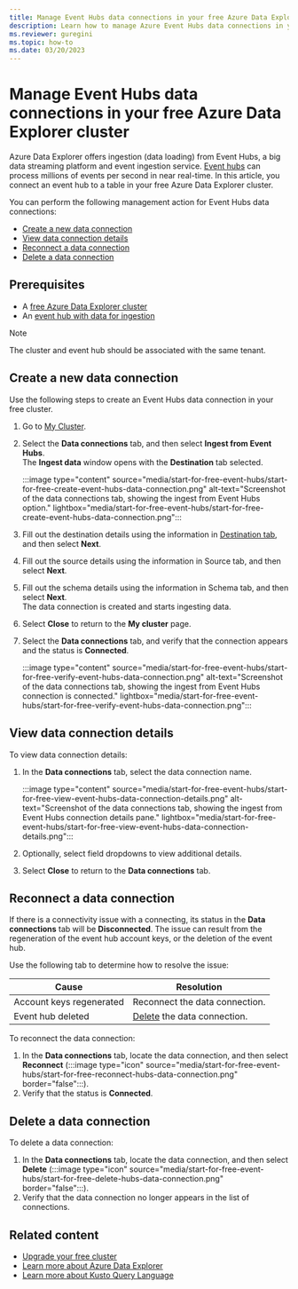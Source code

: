 ```yaml
---
title: Manage Event Hubs data connections in your free Azure Data Explorer cluster.
description: Learn how to manage Azure Event Hubs data connections in your free cluster.
ms.reviewer: guregini
ms.topic: how-to
ms.date: 03/20/2023
---
```


# Manage Event Hubs data connections in your free Azure Data Explorer cluster

Azure Data Explorer offers ingestion (data loading) from Event Hubs, a big data streaming platform and event ingestion service. [Event hubs](/azure/event-hubs/event-hubs-about) can process millions of events per second in near real-time. In this article, you connect an event hub to a table in your free Azure Data Explorer cluster.

You can perform the following management action for Event Hubs data connections:

- [Create a new data connection](#create-a-new-data-connection)
- [View data connection details](#view-data-connection-details)
- [Reconnect a data connection](#reconnect-a-data-connection)
- [Delete a data connection](#delete-a-data-connection)

## Prerequisites

- A [free Azure Data Explorer cluster](start-for-free-web-ui.md)
- An [event hub with data for ingestion](/azure/event-hubs/event-hubs-about)

> [!NOTE]
> The cluster and event hub should be associated with the same tenant.

## Create a new data connection

Use the following steps to create an Event Hubs data connection in your free cluster.

1. Go to [My Cluster](https://aka.ms/kustofree).

1. Select the **Data connections** tab, and then select **Ingest from Event Hubs**.  
    The **Ingest data** window opens with the **Destination** tab selected.

    :::image type="content" source="media/start-for-free-event-hubs/start-for-free-create-event-hubs-data-connection.png" alt-text="Screenshot of the data connections tab, showing the ingest from Event Hubs option." lightbox="media/start-for-free-event-hubs/start-for-free-create-event-hubs-data-connection.png":::

1. Fill out the destination details using the information in [Destination tab](create-event-hubs-connection.md?tabs=portalEH#create-an-event-hub-data-connection), and then select **Next**.
1. Fill out the source details using the information in Source tab, and then select **Next**.
1. Fill out the schema details using the information in Schema tab, and then select **Next**.  
    The data connection is created and starts ingesting data.
1. Select **Close** to return to the **My cluster** page.
1. Select the **Data connections** tab, and verify that the connection appears and the status is **Connected**.

    :::image type="content" source="media/start-for-free-event-hubs/start-for-free-verify-event-hubs-data-connection.png" alt-text="Screenshot of the data connections tab, showing the ingest from Event Hubs connection is connected." lightbox="media/start-for-free-event-hubs/start-for-free-verify-event-hubs-data-connection.png":::

## View data connection details

To view data connection details:

1. In the **Data connections** tab, select the data connection name.

    :::image type="content" source="media/start-for-free-event-hubs/start-for-free-view-event-hubs-data-connection-details.png" alt-text="Screenshot of the data connections tab, showing the ingest from Event Hubs connection details pane." lightbox="media/start-for-free-event-hubs/start-for-free-view-event-hubs-data-connection-details.png":::

1. Optionally, select field dropdowns to view additional details.
1. Select **Close** to return to the **Data connections** tab.

## Reconnect a data connection

If there is a connectivity issue with a connecting, its status in the **Data connections** tab will be **Disconnected**. The issue can result from the regeneration of the event hub account keys, or the deletion of the event hub.

Use the following tab to determine how to resolve the issue:

| Cause | Resolution |
| --- | --- |
| Account keys regenerated | Reconnect the data connection. |
| Event hub deleted | [Delete](#delete-a-data-connection) the data connection. |

To reconnect the data connection:

1. In the **Data connections** tab, locate the data connection, and then select **Reconnect** (:::image type="icon" source="media/start-for-free-event-hubs/start-for-free-reconnect-hubs-data-connection.png" border="false":::).
1. Verify that the status is **Connected**.

## Delete a data connection

To delete a data connection:

1. In the **Data connections** tab, locate the data connection, and then select **Delete** (:::image type="icon" source="media/start-for-free-event-hubs/start-for-free-delete-hubs-data-connection.png" border="false":::).
1. Verify that the data connection no longer appears in the list of connections.

## Related content

- [Upgrade your free cluster](start-for-free-upgrade.md)
- [Learn more about Azure Data Explorer](data-explorer-overview.md)
- [Learn more about Kusto Query Language](/kusto/query/index?view=azure-data-explorer&preserve-view=true)
